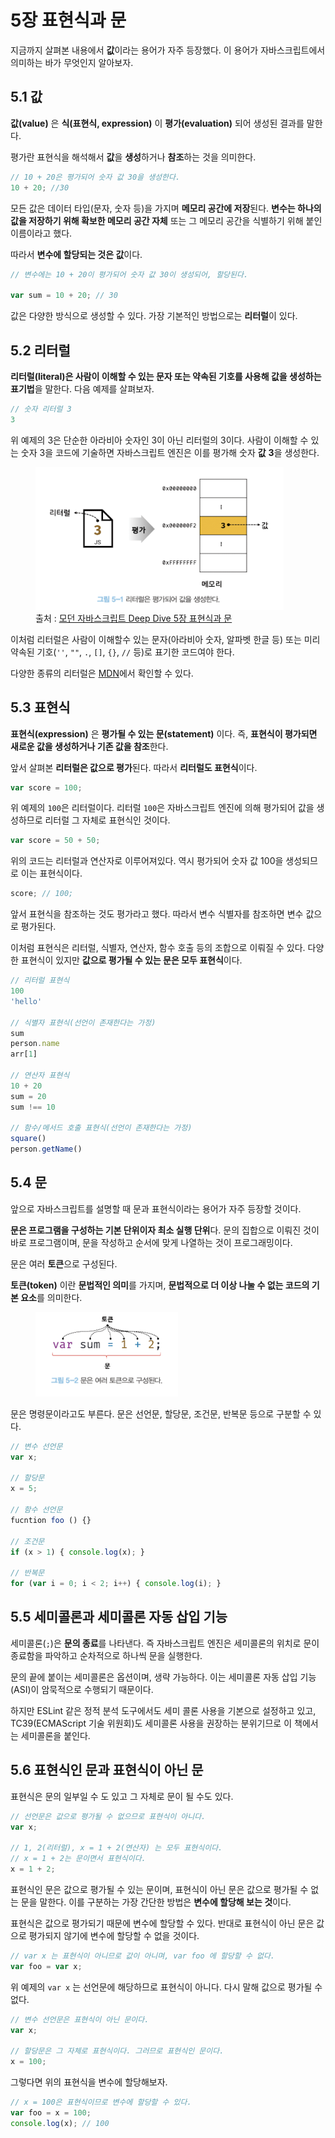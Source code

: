 # 5장 표현식과 문

지금까지 살펴본 내용에서 **값**이라는 용어가 자주 등장했다. 이 용어가 자바스크립트에서 의미하는 바가 무엇인지 알아보자.

## 5.1 값

**값(value)** 은 **식(표현식, expression)** 이 **평가(evaluation)** 되어 생성된 결과를 말한다. 

평가란 표현식을 해석해서 **값**을 **생성**하거나 **참조**하는 것을 의미한다.

```js
// 10 + 20은 평가되어 숫자 값 30을 생성한다.
10 + 20; //30
```

모든 값은 데이터 타입(문자, 숫자 등)을 가지며 **메모리 공간에 저장**된다. **변수는 하나의 값을 저장하기 위해 확보한 메모리 공간 자체** 또는 그 메모리 공간을 식별하기 위해 붙인 이름이라고 했다.

따라서 **변수에 할당되는 것은 값**이다.

```js
// 변수에는 10 + 20이 평가되어 숫자 값 30이 생성되어, 할당된다.

var sum = 10 + 20; // 30
```

값은 다양한 방식으로 생성할 수 있다. 가장 기본적인 방법으로는 **리터럴**이 있다.

## 5.2 리터럴

**리터럴(literal)은 사람이 이해할 수 있는 문자 또는 약속된 기호를 사용해 값을 생성하는 표기법**을 말한다. 다음 예제를 살펴보자.

```js
// 숫자 리터럴 3
3
```

위 예제의 3은 단순한 아라비아 숫자인 3이 아닌 리터럴의 3이다. 사람이 이해할 수 있는 숫자 3을 코드에 기술하면 자바스크립트 엔진은 이를 평가해 숫자 **값** **3**을 생성한다.

<figure>
  <img src="img/chapter5/literal-3.png" alt="" />
  <figcaption>출처 : <a href="https://velog.io/@indongcha/%EB%AA%A8%EB%8D%98-%EC%9E%90%EB%B0%94%EC%8A%A4%ED%81%AC%EB%A6%BD%ED%8A%B8-Deep-Dive-5%EC%9E%A5-%ED%91%9C%ED%98%84%EC%8B%9D%EA%B3%BC-%EB%AC%B8">모던 자바스크립트 Deep Dive 5장 표현식과 문</a></figcaption>
</figure>

이처럼 리터럴은 사람이 이해할수 있는 문자(아라비아 숫자, 알파벳 한글 등) 또는 미리 약속된 기호(`''`, `""`, `.`, `[]`, `{}`, `//` 등)로 표기한 코드여야 한다.

다양한 종류의 리터럴은 [MDN](https://developer.mozilla.org/ko/docs/Glossary/Literal)에서 확인할 수 있다.

## 5.3 표현식

**표현식(expression)** 은 **평가될 수 있는 문(statement)** 이다. 즉, **표현식이 평가되면 새로운 값을 생성하거나 기존 값을 참조**한다.

앞서 살펴본 **리터럴은 값으로 평가**된다. 따라서 **리터럴도 표현식**이다.

```js
var score = 100;
```

위 예제의 `100`은 리터럴이다. 리터럴 `100`은 자바스크립트 엔진에 의해 평가되어 값을 생성하므로 리터럴 그 자체로 표현식인 것이다.

```js
var score = 50 + 50;
```

위의 코드는 리터럴과 연산자로 이루어져있다. 역시 평가되어 숫자 값 100을 생성되므로 이는 표현식이다.

```js
score; // 100;
```

앞서 표현식을 참조하는 것도 평가라고 했다. 따라서 변수 식별자를 참조하면 변수 값으로 평가된다. 

이처럼 표현식은 리터럴, 식별자, 연산자, 함수 호출 등의 조합으로 이뤄질 수 있다. 다양한 표현식이 있지만 **값으로 평가될 수 있는 문은 모두 표현식**이다.

```js
// 리터럴 표현식
100
'hello'

// 식별자 표현식(선언이 존재한다는 가정)
sum
person.name
arr[1]

// 연산자 표현식
10 + 20
sum = 20
sum !== 10

// 함수/메서드 호출 표현식(선언이 존재한다는 가정)
square()
person.getName()
```

## 5.4 문

앞으로 자바스크립트를 설명할 때 문과 표현식이라는 용어가 자주 등장할 것이다.

**문은 프로그램을 구성하는 기본 단위이자 최소 실행 단위**다. 문의 집합으로 이뤄진 것이 바로 프로그램이며, 문을 작성하고 순서에 맞게 나열하는 것이 프로그래밍이다.

문은 여러 **토큰**으로 구성된다. 

**토큰(token)** 이란 **문법적인 의미**를 가지며, **문법적으로 더 이상 나눌 수 없는 코드의 기본 요소**를 의미한다.

<figure>
  <img src="img/chapter5/token.png" alt="" />
  <figcaption></figcaption>
</figure>

문은 명령문이라고도 부른다. 문은 선언문, 할당문, 조건문, 반복문 등으로 구분할 수 있다. 

```js
// 변수 선언문
var x;

// 할당문
x = 5;

// 함수 선언문
fucntion foo () {}

// 조건문
if (x > 1) { console.log(x); } 

// 반복문
for (var i = 0; i < 2; i++) { console.log(i); }
```

## 5.5 세미콜론과 세미콜론 자동 삽입 기능

세미콜론(`;`)은 **문의 종료**를 나타낸다. 즉 자바스크립트 엔진은 세미콜론의 위치로 문이 종료함을 파악하고 순차적으로 하나씩 문을 실행한다.

문의 끝에 붙이는 세미콜론은 옵션이며, 생략 가능하다. 이는 세미콜론 자동 삽입 기능(ASI)이 암묵적으로 수행되기 때문이다.

하지만 ESLint 같은 정적 분석 도구에서도 세미 콜론 사용을 기본으로 설정하고 있고, TC39(ECMAScript 기술 위원회)도 세미콜론 사용을 권장하는 분위기므로 이 책에서는 세미콜론을 붙인다.

## 5.6 표현식인 문과 표현식이 아닌 문

표현식은 문의 일부일 수 도 있고 그 자체로 문이 될 수도 있다.

```js
// 선언문은 값으로 평가될 수 없으므로 표현식이 아니다.
var x;

// 1, 2(리터럴), x = 1 + 2(연산자) 는 모두 표현식이다.
// x = 1 + 2는 문이면서 표현식이다.
x = 1 + 2;
```

표현식인 문은 값으로 평가될 수 있는 문이며, 표현식이 아닌 문은 값으로 평가될 수 없는 문을 말한다. 이를 구분하는 가장 간단한 방법은 **변수에 할당해 보는 것**이다.

표현식은 값으로 평가되기 때문에 변수에 할당할 수 있다. 반대로 표현식이 아닌 문은 값으로 평가되지 않기에 변수에 할당할 수 없을 것이다.

```js
// var x 는 표현식이 아니므로 값이 아니며, var foo 에 할당할 수 없다.
var foo = var x;
```

위 예제의 `var x` 는 선언문에 해당하므로 표현식이 아니다. 다시 말해 값으로 평가될 수 없다.

```js
// 변수 선언문은 표현식이 아닌 문이다.
var x;

// 할당문은 그 자체로 표현식이다. 그러므로 표현식인 문이다.
x = 100;
```

그렇다면 위의 표현식을 변수에 할당해보자.

```js
// x = 100은 표현식이므로 변수에 할당할 수 있다.
var foo = x = 100;
console.log(x); // 100
```
